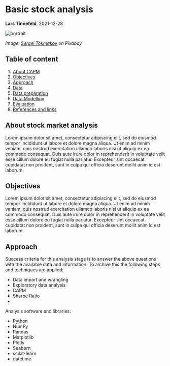 # Basic stock analysis

**Lars Tinnefeld**, 2021-12-28

![portrait](https://cdn.pixabay.com/photo/2021/05/25/22/48/cellphone-6283758_960_720.jpg)

*Image: [Sergei Tokmakov](https://pixabay.com/users/sergeitokmakov-3426571/) on Pixabay*

## Table of content
1. [About CAPM](#business_understanding)
2. [Objectives](#objectives)
3. [Approach](#approach)
4. [Data](#data)
5. [Data preparation](#preparation)
6. [Data Modelling](#modelling)
7. [Evaluation](#evaluation)
8. [References and links](#references)

## About stock market analysis <a name="business_understanding"></a>
Lorem ipsum dolor sit amet, consectetur adipiscing elit, sed do eiusmod tempor incididunt ut labore et dolore magna aliqua. Ut enim ad minim veniam, quis nostrud exercitation ullamco laboris nisi ut aliquip ex ea commodo consequat. Duis aute irure dolor in reprehenderit in voluptate velit esse cillum dolore eu fugiat nulla pariatur. Excepteur sint occaecat cupidatat non proident, sunt in culpa qui officia deserunt mollit anim id est laborum.


## Objectives <a name="objectives"></a>
Lorem ipsum dolor sit amet, consectetur adipiscing elit, sed do eiusmod tempor incididunt ut labore et dolore magna aliqua. Ut enim ad minim veniam, quis nostrud exercitation ullamco laboris nisi ut aliquip ex ea commodo consequat. Duis aute irure dolor in reprehenderit in voluptate velit esse cillum dolore eu fugiat nulla pariatur. Excepteur sint occaecat cupidatat non proident, sunt in culpa qui officia deserunt mollit anim id est laborum.

## Approach <a name="approach"></a>
Success criteria for this analysis stage is to answer the above questions with the available data and information. To archive this the following steps and techniques are applied:
- Data import and wrangling
- Exploratory data analysis
- CAPM
- Sharpe Ratio
- 
Analysis software and libraries:
- Python
- NumPy
- Pandas
- Matplotlib
- Plotly
- Seaborn
- scikit-learn
- datetime

